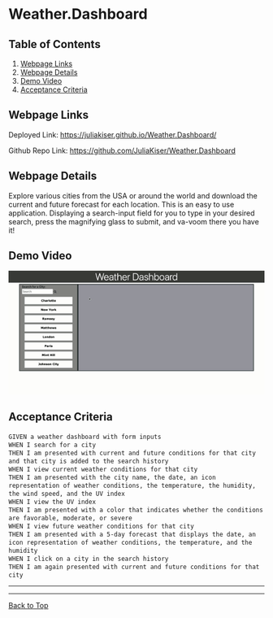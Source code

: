 # Weather.Dashboard

## Table of Contents
1. [Webpage Links](##Webpage-Links)
2. [Webpage Details](##Webpage-Details)
3. [Demo Video](##Demo-Video)
4. [Acceptance Criteria](##Acceptance-Criteria)

## Webpage Links
Deployed Link: https://juliakiser.github.io/Weather.Dashboard/

Github Repo Link: https://github.com/JuliaKiser/Weather.Dashboard 


## Webpage Details
Explore various cities from the USA or around the world and download the current and future forecast for each location. This is an easy to use application. Displaying a search-input field for you to type in your desired search, press the magnifying glass to submit, and va-voom there you have it!

## Demo Video
![Weather Dashboard](./assets/Images/WeatherDashboard.gif)


## Acceptance Criteria

```
GIVEN a weather dashboard with form inputs
WHEN I search for a city
THEN I am presented with current and future conditions for that city and that city is added to the search history
WHEN I view current weather conditions for that city
THEN I am presented with the city name, the date, an icon representation of weather conditions, the temperature, the humidity, the wind speed, and the UV index
WHEN I view the UV index
THEN I am presented with a color that indicates whether the conditions are favorable, moderate, or severe
WHEN I view future weather conditions for that city
THEN I am presented with a 5-day forecast that displays the date, an icon representation of weather conditions, the temperature, and the humidity
WHEN I click on a city in the search history
THEN I am again presented with current and future conditions for that city
```

***
***

[Back to Top](##Table-of-Contents)

```
